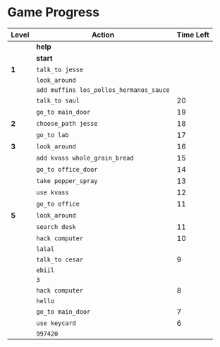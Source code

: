 # Game Progress

| **Level** | **Action**                                      | **Time Left** |
|-----------|-------------------------------------------------|---------------|
|           | **help**                                        |               |
|           | **start**                                       |               |
| **1**     | `talk_to jesse`                                 |               |
|           | `look_around`                                   |               |
|           | `add muffins los_pollos_hermanos_sauce`         |               |
|           | `talk_to saul`                                  | 20            |
|           | `go_to main_door`                               | 19            |
| **2**     | `choose_path jesse`                             | 18            |
|           | `go_to lab`                                     | 17            |
| **3**     | `look_around`                                   | 16            |
|           | `add kvass whole_grain_bread`                   | 15            |
|           | `go_to office_door`                             | 14            |
|           | `take pepper_spray`                             | 13            |
|           | `use kvass`                                     | 12            |
|           | `go_to office`                                  | 11            |
| **5**     | `look_around`                                   |               |
|           | `search desk`                                   | 11            |
|           | `hack computer`                                 | 10            |
|           | `lalal`                                         |               |
|           | `talk_to cesar`                                 | 9             |
|           | `ebiil`                                         |               |
|           | `3`                                             |               |
|           | `hack computer`                                 | 8             |
|           | `hello`                                         |               |
|           | `go_to main_door`                               | 7             |
|           | `use keycard`                                   | 6             |
|           | `997420`                                        |               |
